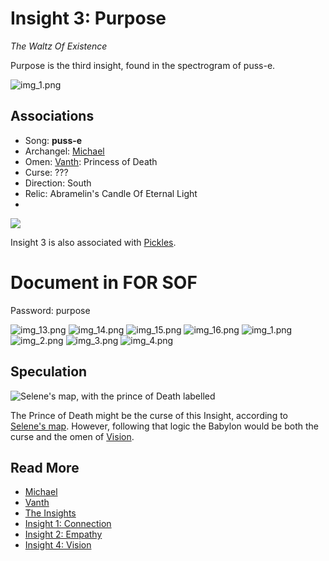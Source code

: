 # Insight 3: Purpose
*The Waltz Of Existence*

Purpose is the third insight, found in the spectrogram of puss-e.

![img_1.png](../../Resources/lore/insights/purpose/purpose_spectogram.png)

## Associations

- Song: **puss-e**
- Archangel: [Michael](../characters/michael)
- Omen: [Vanth](../characters/vanth): Princess of Death
- Curse: ???
- Direction: South
- Relic: Abramelin's Candle Of Eternal Light
- 
![](../../Resources/characters/band-cards.png)

Insight 3 is also associated with [Pickles](../characters/pickles).

# Document in FOR SOF

Password: purpose

![img_13.png](../../Resources/lore/insights/purpose/img_13.png)
![img_14.png](../../Resources/lore/insights/purpose/img_14.png)
![img_15.png](../../Resources/lore/insights/purpose/img_15.png)
![img_16.png](../../Resources/lore/insights/purpose/img_16.png)
![img_1.png](../../Resources/lore/insights/purpose/img_1.png)
![img_2.png](../../Resources/lore/insights/purpose/img_2.png)
![img_3.png](../../Resources/lore/insights/purpose/img_3.png)
![img_4.png](../../Resources/lore/insights/purpose/img_4.png)

## Speculation

![Selene's map, with the prince of Death labelled](../../Resources/lore/insights/purpose/princeofdeath.png)

The Prince of Death might be the curse of this Insight, according to 
[Selene's map](../files/for-sof#YOUTOPIA_selenes_mapvis). However, following that logic 
the Babylon would be both the curse and the omen of [Vision](insight4-vision).

## Read More

- [Michael](../characters/michael)
- [Vanth](../characters/vanth)
- [The Insights](insights)
- [Insight 1: Connection](insight1-connection)
- [Insight 2: Empathy](insight2-empathy)
- [Insight 4: Vision](insight4-vision)